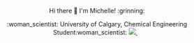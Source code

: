 <p align='center'>
Hi there 👋 I'm Michelle! :grinning: 
</p>


<p align='center'>
  :woman_scientist: University of Calgary, Chemical Engineering Student:woman_scientist: 
    <a href="https://www.linkedin.com/in/michelle-a-chung/">
    <img src="https://img.shields.io/badge/linkedin-%230077B5.svg?&style=for-the-badge&logo=linkedin&logoColor=white" />
    </a>&nbsp;&nbsp;
</p>
